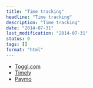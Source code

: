 ```yaml
---
title: "Time tracking"
headline: "Time tracking"
description: "Time tracking"
date: "2014-07-31"
last_modification: "2014-07-31"
status: 0
tags: []
format: "html"
---
```


<ul>
  <li><a href="https://www.toggl.com/">Toggl.com</a></li>
  <li><a href="http://www.timelyapp.com/">Timely</a></li>
  <li><a href="http://www.paymo.biz/">Paymo</a></li>
</ul>
